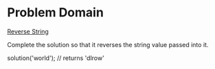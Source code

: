 # Problem Domain
 [Reverse String](https://www.codewars.com/kata/5168bb5dfe9a00b126000018)

 Complete the solution so that it reverses the string value passed into it.

solution('world'); // returns 'dlrow'